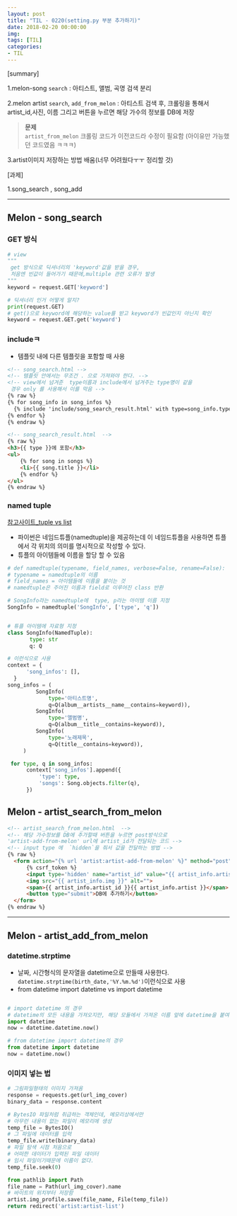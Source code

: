 ```yaml
---
layout: post
title: "TIL - 0220(setting.py 부분 추가하기)"
date: 2018-02-20 00:00:00
img:
tags: [TIL]
categories:
- TIL
---
```


[summary]

1.melon-song `search` : 아티스트, 앨범, 곡명 검색 분리

2.melon artist `search`, `add_from_melon` : 아티스트 검색 후, 크롤링을 통해서 artist_id,사진, 이름 그리고 버튼을 누르면 해당 가수의 정보를 DB에 저장 <br>

> **문제**<Br>
>`artist_from_melon` 크롤링 코드가 이전코드라 수정이 필요함 (아이유만 가능했던 코드였음 ㅋㅋㅋ)

3.artist이미지 저장하는 방법 배움(너무 어려웠다ㅜㅜ 정리할 것)

[과제]

1.song_search , song_add

---
## Melon - song_search
### GET 방식
```py
# view
"""
 get 방식으로 딕셔너리의 'keyword'값을 받을 경우,
 처음엔 빈값이 들어가기 때문에,multiple 관련 오류가 발생
"""
keyword = request.GET['keyword']

# 딕셔너리 인거 어떻게 알지?
print(request.GET)
# get()으로 keyword에 해당하는 value를 받고 keyword가 빈값인지 아닌지 확인
keyword = request.GET.get('keyword')
```

### includeㅋ
- 템플릿 내에 다른 템플릿을 포함할 때 사용

```html
<!-- song_search.html -->
<!-- 템플릿 안에서는 무조건 . 으로 가져와야 한다. -->
<!-- view에서 넘겨준  type이름과 include에서 넘겨주는 type명이 같을
 경우 only 를 사용해서 이를 막음 -->
{% raw %}
{% for song_info in song_infos %}
  {% include 'include/song_search_result.html' with type=song_info.type songs=song_info.songs only %}
{% endfor %}
{% endraw %}

<!-- song_search_result.html  -->
{% raw %}
<h3>{{ type }}에 포함</h3>
<ul>
	{% for song in songs %}
	<li>{{ song.title }}</li>
	{% endfor %}
</ul>
{% endraw %}
```

### named tuple
[참고사이트_tuple vs list](https://www.haruair.com/blog/3725)
- 파이썬은 네임드튜플(namedtuple)을 제공하는데 이 네임드튜플을 사용하면 튜플에서 각 위치의 의미를 명시적으로 작성할 수 있다.
- 튜플의 아이템들에 이름을 할당 할 수 있음

```py
# def namedtuple(typename, field_names, verbose=False, rename=False):
# typename = namedtuple의 이름
# field_names = 아이템들에 이름을 붙이는 것
# namedtuple은 주어진 이름과 field로 이루어진 class 반환

# SongInfo라는 namedtuple에  type, p라는 아이템 이름 지정
SongInfo = namedtuple('SongInfo', ['type', 'q'])


# 튜플 아이템에 자료형 지정
class SongInfo(NamedTuple):
       type: str
       q: Q

# 이런식으로 사용
context = {
      'song_infos': [],
  }
song_infos = (
         SongInfo(
             type='아티스트명',
             q=Q(album__artists__name__contains=keyword)),
         SongInfo(
             type='앨범명',
             q=Q(album__title__contains=keyword)),
         SongInfo(
             type='노래제목',
             q=Q(title__contains=keyword)),
     )

 for type, q in song_infos:
      context['song_infos'].append({
          'type': type,
          'songs': Song.objects.filter(q),
      })
```
## Melon - artist_search_from_melon

```html
<!-- artist_search_from_melon.html  -->
<!-- 해당 가수정보를 DB에 추가할때 버튼을 누르면 post방식으로
'artist-add-from-melon' url에 artist_id가 전달되는 코드 -->
<!-- input type 에  `hidden`을 줘서 값을 전달하는 방법 -->
{% raw %}
  <form action="{% url 'artist:artist-add-from-melon' %}" method="post">
      {% csrf_token %}
      <input type='hidden' name="artist_id" value="{{ artist_info.artist_id}}">
      <img src="{{ artist_info.img }}" alt="">
      <span>{{ artist_info.artist_id }}{{ artist_info.artist }}</span>
      <button type="submit">DB에 추가하기</button>
  </form>
{% endraw %}
```

---

## Melon - artist_add_from_melon
### datetime.strptime
- 날짜, 시간형식의 문자열을 datetime으로 만들때 사용한다.<br>
`datetime.strptime(birth_date,'%Y.%m.%d')`이런식으로 사용
- from datetime import datetime vs import datetime

```py

# import datetime 의 경우
# datetime의 모든 내용을 가져오지만, 해당 모듈에서 가져온 이름 앞에 datetime을 붙여줘야 한다.
import datetime
now = datetime.datetime.now()

# from datetime import datetime의 경우
from datetime import datetime
now = datetime.now()
```

### 이미지 넣는 법

```py
# 그림파일형태의 이미지 가져옴
response = requests.get(url_img_cover)
binary_data = response.content

# BytesIO 파일처럼 취급하는 객체인데, 메모리상에서만
# 아무런 내용이 없는 파일이 메모리에 생성
temp_file = BytesIO()
# 그 파일에 데이터를 입력
temp_file.write(binary_data)
# 파일 탐색 시점 처음으로
# 어떠한 데이터가 입력된 파일 데이터
# 임시 파일이기때문에 이름이 없다.
temp_file.seek(0)

from pathlib import Path
file_name = Path(url_img_cover).name
# 바이트의 위치부터 저장함
artist.img_profile.save(file_name, File(temp_file))
return redirect('artist:artist-list')
```
